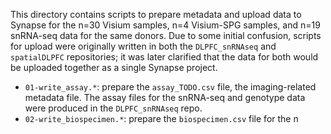 This directory contains scripts to prepare metadata and upload data to Synapse for the n=30 Visium samples, n=4 Visium-SPG samples, and n=19 snRNA-seq data for the same donors. Due to some initial confusion, scripts for upload were originally written in both the `DLPFC_snRNAseq` and `spatialDLPFC` repositories; it was later clarified that the data for both would be uploaded together as a single Synapse project.

- `01-write_assay.*`: prepare the `assay_TODO.csv` file, the imaging-related metadata file. The assay files for the snRNA-seq and genotype data were produced in the `DLPFC_snRNAseq` repo.
- `02-write_biospecimen.*`: prepare the `biospecimen.csv` file for the n